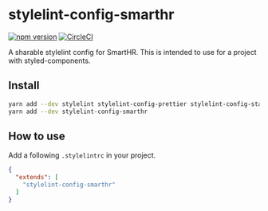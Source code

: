 # stylelint-config-smarthr

[![npm version](https://badge.fury.io/js/stylelint-config-smarthr.svg)](https://badge.fury.io/js/stylelint-config-smarthr)
[![CircleCI](https://circleci.com/gh/kufu/stylelint-config-smarthr.svg?style=shield)](https://circleci.com/gh/kufu/stylelint-config-smarthr)

A sharable stylelint config for SmartHR.
This is intended to use for a project with styled-components.

## Install

```sh
yarn add --dev stylelint stylelint-config-prettier stylelint-config-standard stylelint-config-styled-components postcss-styled-syntax // install peerDependencies
yarn add --dev stylelint-config-smarthr
```

## How to use

Add a following `.stylelintrc` in your project.

```json
{
  "extends": [
    "stylelint-config-smarthr"
  ]
}
```
